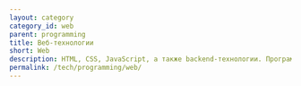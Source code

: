 ```yaml
---
layout: category
category_id: web
parent: programming
title: Веб-технологии
short: Web
description: HTML, CSS, JavaScript, а также backend-технологии. Программирование и не только.
permalink: /tech/programming/web/
---
```

